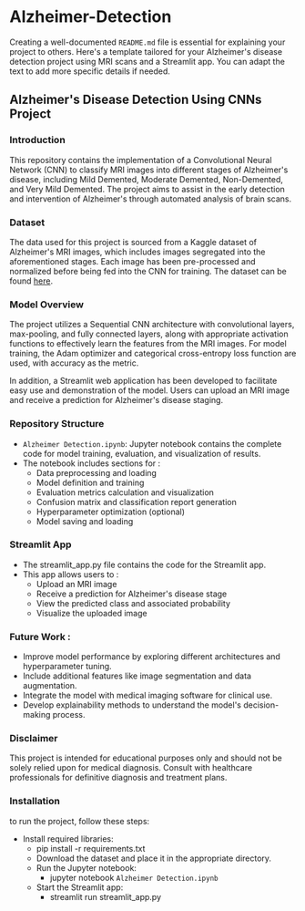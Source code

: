 # Alzheimer-Detection
Creating a well-documented `README.md` file is essential for explaining your project to others. Here's a template tailored for your Alzheimer's disease detection project using MRI scans and a Streamlit app. You can adapt the text to add more specific details if needed.

## Alzheimer's Disease Detection Using CNNs Project

### Introduction

This repository contains the implementation of a Convolutional Neural Network (CNN) to classify MRI images into different stages of Alzheimer's disease, including Mild Demented, Moderate Demented, Non-Demented, and Very Mild Demented. The project aims to assist in the early detection and intervention of Alzheimer's through automated analysis of brain scans.

### Dataset

The data used for this project is sourced from a Kaggle dataset of Alzheimer's MRI images, which includes images segregated into the aforementioned stages. Each image has been pre-processed and normalized before being fed into the CNN for training. The dataset can be found [here](https://www.kaggle.com/datasets/sachinkumar413/alzheimer-mri-dataset).

### Model Overview

The project utilizes a Sequential CNN architecture with convolutional layers, max-pooling, and fully connected layers, along with appropriate activation functions to effectively learn the features from the MRI images. For model training, the Adam optimizer and categorical cross-entropy loss function are used, with accuracy as the metric.

In addition, a Streamlit web application has been developed to facilitate easy use and demonstration of the model. Users can upload an MRI image and receive a prediction for Alzheimer's disease staging.

### Repository Structure
- `Alzheimer Detection.ipynb`: Jupyter notebook contains the complete code for model training, evaluation, and visualization of results.
- The notebook includes sections for :
    - Data preprocessing and loading
    - Model definition and training
    - Evaluation metrics calculation and visualization
    - Confusion matrix and classification report generation
    - Hyperparameter optimization (optional)
    - Model saving and loading
### Streamlit App
- The streamlit_app.py file contains the code for the Streamlit app.
- This app allows users to :
  - Upload an MRI image
  - Receive a prediction for Alzheimer's disease stage
  - View the predicted class and associated probability
  - Visualize the uploaded image
### Future Work : 
- Improve model performance by exploring different architectures and hyperparameter tuning.
- Include additional features like image segmentation and data augmentation.
- Integrate the model with medical imaging software for clinical use.
- Develop explainability methods to understand the model's decision-making process.
 ### Disclaimer
This project is intended for educational purposes only and should not be solely relied upon for medical diagnosis. Consult with healthcare professionals for definitive diagnosis and treatment plans.
### Installation
to run the project, follow these steps:  
- Install required libraries:
  - pip install -r requirements.txt
  - Download the dataset and place it in the appropriate directory.
  - Run the Jupyter notebook:
    - jupyter notebook `Alzheimer Detection.ipynb`
  - Start the Streamlit app:
      - streamlit run streamlit_app.py
